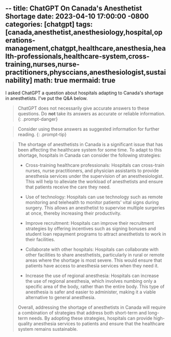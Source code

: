--
title: ChatGPT On Canada's Anesthetist Shortage
date: 2023-04-10 17:00:00 -0800
categories: [chatgpt]
tags: [canada,anesthetist,anesthesiology,hospital,operations-management,chatgpt,healthcare,anesthesia,health-professionals,healthcare-system,cross-training,nurses,nurse-practitioners,physccians,anesthesiologist,sustainability]
math: true
mermaid: true
---

I asked ChatGPT a question about hospitals adapting to Canada's shortage in anesthetists. I've put the Q&A below.

> ChatGPT does not necessarily give accurate answers to these questions. Do **not** take its answers as accurate or reliable information.
{: .prompt-danger}

> Consider using these answers as suggested information for further reading.
{: .prompt-tip}

> The shortage of anesthetists in Canada is a significant issue that has been affecting the healthcare system for some time. To adapt to this shortage, hospitals in Canada can consider the following strategies:
>
>    - Cross-training healthcare professionals: Hospitals can cross-train nurses, nurse practitioners, and physician assistants to provide anesthesia services under the supervision of an anesthesiologist. This will help to alleviate the workload of anesthetists and ensure that patients receive the care they need.
>
>    - Use of technology: Hospitals can use technology such as remote monitoring and telehealth to monitor patients' vital signs during surgery. This allows an anesthetist to supervise multiple surgeries at once, thereby increasing their productivity.
>
>    - Improve recruitment: Hospitals can improve their recruitment strategies by offering incentives such as signing bonuses and student loan repayment programs to attract anesthetists to work in their facilities.
>
>    - Collaborate with other hospitals: Hospitals can collaborate with other facilities to share anesthetists, particularly in rural or remote areas where the shortage is most severe. This would ensure that patients have access to anesthesia services when they need it.
>
>    - Increase the use of regional anesthesia: Hospitals can increase the use of regional anesthesia, which involves numbing only a specific area of the body, rather than the entire body. This type of anesthesia is safer and easier to administer, making it a viable alternative to general anesthesia.
>
> Overall, addressing the shortage of anesthetists in Canada will require a combination of strategies that address both short-term and long-term needs. By adopting these strategies, hospitals can provide high-quality anesthesia services to patients and ensure that the healthcare system remains sustainable.
